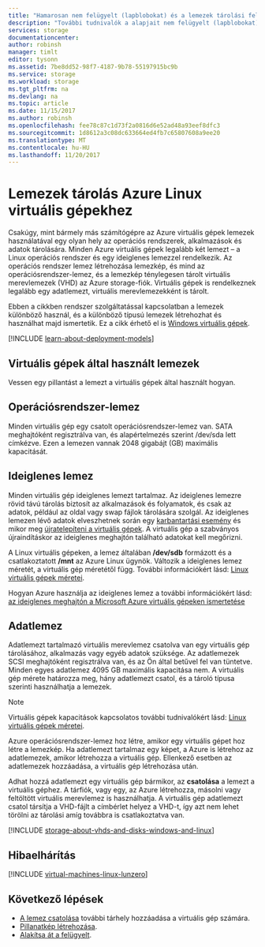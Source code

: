 ```yaml
---
title: "Hamarosan nem felügyelt (lapblobokat) és a lemezek tárolási felügyelt Microsoft Azure Linux virtuális gépek |} Microsoft Docs"
description: "További tudnivalók a alapjait nem felügyelt (lapblobokat) és a felügyelt Linux virtuális gépek Azure-lemezeket tároló."
services: storage
documentationcenter: 
author: robinsh
manager: timlt
editor: tysonn
ms.assetid: 7be8dd52-98f7-4187-9b78-55197915bc9b
ms.service: storage
ms.workload: storage
ms.tgt_pltfrm: na
ms.devlang: na
ms.topic: article
ms.date: 11/15/2017
ms.author: robinsh
ms.openlocfilehash: fee78c87c1d73f2a0816d6e52ad48a93eef8dfc3
ms.sourcegitcommit: 1d8612a3c08dc633664ed4fb7c65807608a9ee20
ms.translationtype: MT
ms.contentlocale: hu-HU
ms.lasthandoff: 11/20/2017
---
```

# <a name="about-disks-storage-for-azure-linux-vms"></a>Lemezek tárolás Azure Linux virtuális gépekhez
Csakúgy, mint bármely más számítógépre az Azure virtuális gépek lemezek használatával egy olyan hely az operációs rendszerek, alkalmazások és adatok tárolására. Minden Azure virtuális gépek legalább két lemezt – a Linux operációs rendszer és egy ideiglenes lemezzel rendelkezik. Az operációs rendszer lemez létrehozása lemezkép, és mind az operációsrendszer-lemez, és a lemezkép ténylegesen tárolt virtuális merevlemezek (VHD) az Azure storage-fiók. Virtuális gépek is rendelkeznek legalább egy adatlemezt, virtuális merevlemezekként is tárolt. 

Ebben a cikkben rendszer szolgáltatással kapcsolatban a lemezek különböző használ, és a különböző típusú lemezek létrehozhat és használhat majd ismertetik. Ez a cikk érhető el is [Windows virtuális gépek](../windows/about-disks-and-vhds.md).

[!INCLUDE [learn-about-deployment-models](../../../includes/learn-about-deployment-models-both-include.md)]

## <a name="disks-used-by-vms"></a>Virtuális gépek által használt lemezek

Vessen egy pillantást a lemezt a virtuális gépek által használt hogyan.

## <a name="operating-system-disk"></a>Operációsrendszer-lemez
Minden virtuális gép egy csatolt operációsrendszer-lemez van. SATA meghajtóként regisztrálva van, és alapértelmezés szerint /dev/sda lett címkézve. Ezen a lemezen vannak 2048 gigabájt (GB) maximális kapacitását. 

## <a name="temporary-disk"></a>Ideiglenes lemez
Minden virtuális gép ideiglenes lemezt tartalmaz. Az ideiglenes lemezre rövid távú tárolás biztosít az alkalmazások és folyamatok, és csak az adatok, például az oldal vagy swap fájlok tárolására szolgál. Az ideiglenes lemezen lévő adatok elveszhetnek során egy [karbantartási esemény](../windows/manage-availability.md?toc=%2fazure%2fvirtual-machines%2fwindows%2ftoc.json#understand-vm-reboots---maintenance-vs-downtime) és mikor meg [újratelepíteni a virtuális gépek](../windows/redeploy-to-new-node.md?toc=%2fazure%2fvirtual-machines%2flinux%2ftoc.json). A virtuális gép a szabványos újraindításkor az ideiglenes meghajtón található adatokat kell megőrizni.

A Linux virtuális gépeken, a lemez általában **/dev/sdb** formázott és a csatlakoztatott **/mnt** az Azure Linux ügynök. Változik a ideiglenes lemez méretét, a virtuális gép méretétől függ. További információkért lásd: [Linux virtuális gépek méretei](../windows/sizes.md).

Hogyan Azure használja az ideiglenes lemez a további információkért lásd: [az ideiglenes meghajtón a Microsoft Azure virtuális gépeken ismertetése](https://blogs.msdn.microsoft.com/mast/2013/12/06/understanding-the-temporary-drive-on-windows-azure-virtual-machines/)

## <a name="data-disk"></a>Adatlemez
Adatlemezt tartalmazó virtuális merevlemez csatolva van egy virtuális gép tárolásához, alkalmazás vagy egyéb adatok szüksége. Az adatlemezek SCSI meghajtóként regisztrálva van, és az Ön által betűvel fel van tüntetve. Minden egyes adatlemez 4095 GB maximális kapacitása nem. A virtuális gép mérete határozza meg, hány adatlemezt csatol, és a tároló típusa szerinti használhatja a lemezek.

> [!NOTE]
> Virtuális gépek kapacitások kapcsolatos további tudnivalókért lásd: [Linux virtuális gépek méretei](../windows/sizes.md).
> 

Azure operációsrendszer-lemez hoz létre, amikor egy virtuális gépet hoz létre a lemezkép. Ha adatlemezt tartalmaz egy képet, a Azure is létrehoz az adatlemezek, amikor létrehozza a virtuális gép. Ellenkező esetben az adatlemezek hozzáadása, a virtuális gép létrehozása után.

Adhat hozzá adatlemezt egy virtuális gép bármikor, az **csatolása** a lemezt a virtuális géphez. A tárfiók, vagy egy, az Azure létrehozza, másolni vagy feltöltött virtuális merevlemez is használhatja. A virtuális gép adatlemezt csatol társítja a VHD-fájlt a címbérlet helyez a VHD-t, így azt nem lehet törölni az tárolási amíg továbbra is csatlakoztatva van.

[!INCLUDE [storage-about-vhds-and-disks-windows-and-linux](../../../includes/storage-about-vhds-and-disks-windows-and-linux.md)]

## <a name="troubleshooting"></a>Hibaelhárítás
[!INCLUDE [virtual-machines-linux-lunzero](../../../includes/virtual-machines-linux-lunzero.md)]

## <a name="next-steps"></a>Következő lépések
* [A lemez csatolása](add-disk.md?toc=%2fazure%2fvirtual-machines%2flinux%2ftoc.json) további tárhely hozzáadása a virtuális gép számára.
* [Pillanatkép létrehozása](snapshot-copy-managed-disk.md).
* [Alakítsa át a felügyelt](convert-unmanaged-to-managed-disks.md).

